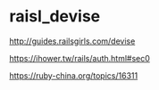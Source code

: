# raisl_devise


http://guides.railsgirls.com/devise

https://ihower.tw/rails/auth.html#sec0

https://ruby-china.org/topics/16311
